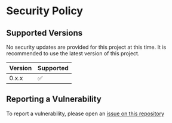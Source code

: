# Security Policy

## Supported Versions

No security updates are provided for this project at this time.
It is recommended to use the latest version of this project.

| Version | Supported          |
| ------- | ------------------ |
| 0.x.x   | :white_check_mark: |

## Reporting a Vulnerability

To report a vulnerability, please open an [issue on this repository](https://github.com/Empire-of-Minds/microservice-auth/issues)
